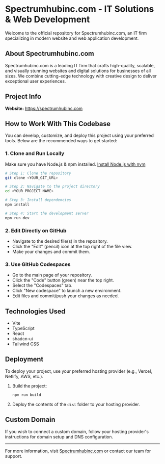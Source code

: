 # Spectrumhubinc.com - IT Solutions & Web Development

Welcome to the official repository for Spectrumhubinc.com, an IT firm specializing in modern website and web application development.

## About Spectrumhubinc.com

Spectrumhubinc.com is a leading IT firm that crafts high-quality, scalable, and visually stunning websites and digital solutions for businesses of all sizes. We combine cutting-edge technology with creative design to deliver exceptional user experiences.

## Project Info

**Website:** https://spectrumhubinc.com

## How to Work With This Codebase

You can develop, customize, and deploy this project using your preferred tools. Below are the recommended ways to get started:

### 1. Clone and Run Locally

Make sure you have Node.js & npm installed. [Install Node.js with nvm](https://github.com/nvm-sh/nvm#installing-and-updating)

```sh
# Step 1: Clone the repository
git clone <YOUR_GIT_URL>

# Step 2: Navigate to the project directory
cd <YOUR_PROJECT_NAME>

# Step 3: Install dependencies
npm install

# Step 4: Start the development server
npm run dev
```

### 2. Edit Directly on GitHub

- Navigate to the desired file(s) in the repository.
- Click the "Edit" (pencil) icon at the top right of the file view.
- Make your changes and commit them.

### 3. Use GitHub Codespaces

- Go to the main page of your repository.
- Click the "Code" button (green) near the top right.
- Select the "Codespaces" tab.
- Click "New codespace" to launch a new environment.
- Edit files and commit/push your changes as needed.

## Technologies Used

- Vite
- TypeScript
- React
- shadcn-ui
- Tailwind CSS

## Deployment

To deploy your project, use your preferred hosting provider (e.g., Vercel, Netlify, AWS, etc.).

1. Build the project:
   ```sh
   npm run build
   ```
2. Deploy the contents of the `dist` folder to your hosting provider.

## Custom Domain

If you wish to connect a custom domain, follow your hosting provider's instructions for domain setup and DNS configuration.

---

For more information, visit [Spectrumhubinc.com](https://spectrumhubinc.com) or contact our team for support.
